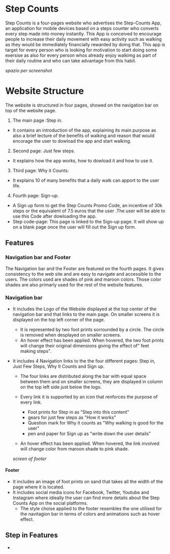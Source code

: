 # Step Counts
Step Counts is a four-pages website who advertises the Step-Counts App, an application for mobile devices based on a steps counter who converts every step made into money instantly. This App is conceived to encourage people to increase their daily movement with easy activity such as walking  as they would be immediately financially rewarded by doing that. This app is target for every person who is looking for motivation to start doing some exersise as also for every person whos already enjoy walkimg as part of their daily routine and who can take advantage from this habit.

*spazio per screenshot*

# Website Structure
The website is structured in four pages, showed on the navigation bar on top of the website page.

1. The main page :Step in. 
- It contains an introduction of the app, explaining its main purpose as also a brief lecture of the benefits of walking and reason that would encorage the user to dowload the app and start walking.
2. Second page: Just few steps.
- It explains how the app works, how to dowload it and how to use it.
3. Third page: Why it Counts:
- It explains 10 of many benefits that a daily walk can apport to the user life.
4. Fourth page: Sign-up.
- A Sign up form to get the Step Counts Promo Code, an incentive of 30k steps or the equivalent of 7.5 euros that the user .The user will be able to use this Code after dowloading the app.
- Step code-page: This page is linked to the Sign-up page. It will show up on a blank page once the user will fill out the Sign up form. 

## Features
### Navigation bar and Footer
The Navigation bar and the Footer are featured on the fourth pages. It gives consistency to the web site and are easy to navigate and accessible to the users. The colors used are shades of pink and maroon colors. Those color shades are also primarly used for the rest of the website features.

### Navigation bar 

- It includes the Logo of the Website displayed at the top center of the navigation bar and that links to the main page. On smaller screens it is displayed on the top left corner of the page.

  
  -  It is represented by two foot prints sorrounded by a circle. The circle is removed when desplayed on smaller screens.
   - An hover effect has been applied. When hovered, the two foot prints will change their original dimensions giving the effect of" feet making steps". 
    
- It includes 4  Navigation links to the the four different pages: Step in, Just Few Steps, Why It Counts and Sign up.
     - The four links are distributed along the bar with equal space between them and on smaller screens, they are displayed in column on the top left side just below the logo.
     - Every link it is supported by an icon that renforces the purpose of every link.
         - Foot prints for Step in as "Step into this content"
         - gears for just few steps as "How it works"
         - Question mark for Why it counts as "Why walking is good for the user"
         - pen and paper for Sign up as "write down the user details"

     - An hover effect has been applied. When hovered, the link involved will change color from maroon shade to pink shade.

     *screen of footer*

#### Footer
  - It includes an image of foot prints on sand that takes all the width of the page where it is located.
  - It includes social media icons for Facebook, Twitter, Youtube and Instagram where idieally the user can find more details about the Step Counts App on the social platforms.
     - The style choise  applied to the footer resembles the one utilised for the navitagion bar in terms of colors and animations such as hover effect.

  
## Step in Features
-    

 



